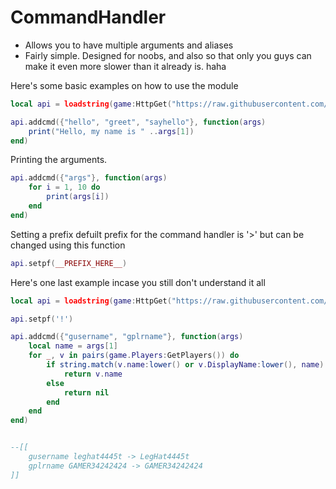 # CommandHandler
- Allows you to have multiple arguments and aliases
- Fairly simple. Designed for noobs, and also so that only you guys can make it even more slower than it already is. haha

Here's some basic examples on how to use the module
```lua
local api = loadstring(game:HttpGet("https://raw.githubusercontent.com/new1479/CommandHandler/main/main.lua"))()

api.addcmd({"hello", "greet", "sayhello"}, function(args)
    print("Hello, my name is " ..args[1])
end)
```

Printing the arguments.
```lua
api.addcmd({"args"}, function(args)
    for i = 1, 10 do
        print(args[i])
    end
end)
```

Setting a prefix
defuilt prefix for the command handler is '>' but can be changed using this function
```lua
api.setpf(__PREFIX_HERE__)
```
Here's one last example incase you still don't understand it all
```lua
local api = loadstring(game:HttpGet("https://raw.githubusercontent.com/new1479/CommandHandler/main/main.lua"))()

api.setpf('!')

api.addcmd({"gusername", "gplrname"}, function(args)
    local name = args[1]
    for _, v in pairs(game.Players:GetPlayers()) do
        if string.match(v.name:lower() or v.DisplayName:lower(), name) then
            return v.name
        else
            return nil
        end
    end
end)


--[[
    gusername leghat4445t -> LegHat4445t
    gplrname GAMER34242424 -> GAMER34242424
]] 
```
